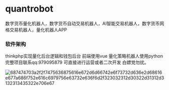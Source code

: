 # quantrobot
数字货币量化机器人，数字货币自动交易机器人，AI智能交易机器人，数字货币网格交易机器人，量化机器人APP

### 软件架构
thinkphp实现量化后台逻辑和钱包后台
前端使用vue
量化策略机器人使用python
完整项目联系qq:979095879
可直接进行运营或者二次开发
白嫖党勿扰。

![687474703a2f2f7475636875616e672d6d66742e6f73732d636e2d68616e677a686f752e616c6979756e63732e636f6d2f323032312d30322d31312d3132313435322e706e67](https://user-images.githubusercontent.com/83943063/117618360-68703580-b1a0-11eb-8903-b8638b97352f.png)

